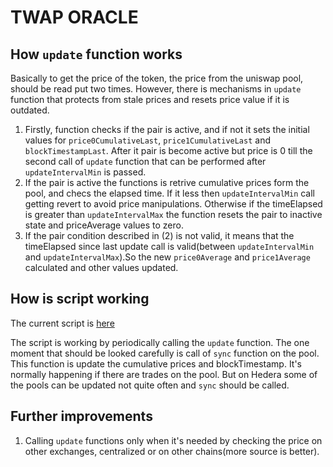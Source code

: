 # TWAP ORACLE

## How `update` function works

Basically to get the price of the token, the price from the uniswap pool, should be read put two times. However, there is mechanisms in `update` function that protects from stale prices and resets price value if it is outdated.

1. Firstly, function checks if the pair is active, and if not it sets the initial values for `price0CumulativeLast`, `price1CumulativeLast` and `blockTimestampLast`. After it pair is become active but price is 0 till the second call of `update` function that can be performed after `updateIntervalMin` is passed.
2. If the pair is active the functions is retrive cumulative prices form the pool, and checs the elapsed time. If it less then `updateIntervalMin` call getting revert to avoid price manipulations. Otherwise if the timeElapsed is greater than `updateIntervalMax` the function resets the pair to inactive state and priceAverage values to zero.
3. If the pair condition described in (2) is not valid, it means that the timeElapsed since last update call is valid(between `updateIntervalMin` and `updateIntervalMax`).So the new `price0Average` and `price1Average` calculated and other values updated.

## How is script working

The current script is [here](./twapOracle.ts)

The script is working by periodically calling the `update` function. The one moment that should be looked carefully is call of `sync` function on the pool. This function is update the cumulative prices and blockTimestamp. It's normally happening if there are trades on the pool. But on Hedera some of the pools can be updated not quite often and `sync` should be called.

## Further improvements

1. Calling `update` functions only when it's needed by checking the price on other exchanges, centralized or on other chains(more source is better).
